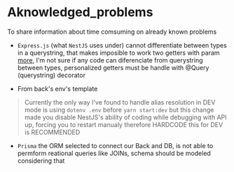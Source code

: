 # Aknowledged_problems
To share information about time comsuming on already known problems


- `Express.js` (what `NestJS` uses under) cannot differentiate between types in a querystring, that makes imposible to work two getters with param [more](https://stackoverflow.com/questions/65495791/nestjs-cant-implement-mutiple-get-methods-in-same-controller), I'm not sure if any code can diferenciate from querystring between types, personalized getters must be handle with @Query (querystring) decorator

- From back's env's template 
> Currently the only way I've found to handle alias resolution in DEV mode is using `dotenv .env` before `yarn start:dev` but this change made you disable NestJS's ability of coding while debugging with API up, forcing you to restart manualy therefore HARDCODE this for DEV is RECOMMENDED 

- `Prisma` the ORM selected to connect our Back and DB, is not able to permform reational queries like JOINs, schema should be modeled considering that
